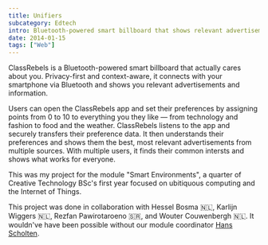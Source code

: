 ```yaml
---
title: Unifiers
subcategory: Edtech
intro: Bluetooth-powered smart billboard that shows relevant advertisements and information based on who's passing by it.
date: 2014-01-15
tags: ["Web"]
---
```


ClassRebels is a Bluetooth-powered smart billboard that actually cares about you. Privacy-first and context-aware, it connects with your smartphone via Bluetooth and shows you relevant advertisements and information.

Users can open the ClassRebels app and set their preferences by assigning points from 0 to 10 to everything you they like — from technology and fashion to food and the weather. ClassRebels listens to the app and securely transfers their preference data. It then understands their preferences and shows them the best, most relevant advertisements from multiple sources. With multiple users, it finds their common intersts and shows what works for everyone.

This was my project for the module "Smart Environments", a quarter of Creative Technology BSc's first year focused on ubitiquous computing and the Internet of Things.

<footer>This project was done in collaboration with Hessel Bosma 🇳🇱, Karlijn Wiggers 🇳🇱, Rezfan Pawirotaroeno 🇸🇷, and Wouter Couwenbergh 🇳🇱. It wouldn've have been possible without our module coordinator <a href="http://wwwhome.ewi.utwente.nl/~scholten/" target="_blank" rel="noopener noreferrer">Hans Scholten</a>.</footer>